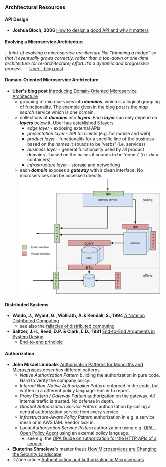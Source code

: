 ### Architectural Resources

#### API Design

* **Joshua Bloch, 2006** [How to design a good API and why it matters](./how-to-design-a-good-api.pdf)

#### Evolving a Microservice Architecture

*.. think of evolving a microservice architecture like “trimming a hedge” so that it eventually grows correctly, rather than a top-down or one-time architecture (or re-architecture) effort. It’s a dynamic and progressive process.* -- [Uber - blog post](https://www.uber.com/en-NL/blog/microservice-architecture/)

#### Domain-Oriented Microservice Architecture

* **Uber's blog post** [Introducing Domain-Oriented Microservice Architecture](https://www.uber.com/en-NL/blog/microservice-architecture/)
  * grouping of microservices into ***domains***, which is a logical grouping of functionality. The example given in the blog post is the *map search* service which is one domain.
  * collections of ***domains*** into ***layers***. Each ***layer*** can only depend on ***layers*** below it. Uber has established 5 layers
    * *edge layer* - exposing external APIs
    * *presentation layer* - API for clients (e.g. for mobile and web)
    * *product layer*  - functionality for a specific line of the business - based on the names it sounds to be 'verbs' (i.e. services)
    * *business layer* - general functionality used by all product domains - based on the names it sounds to be 'nouns' (i.e. data containers)
    * *infrastructure layer* - storage and networking
  * each ***domain*** exposes a ***gateway*** with a clean interface. No microservices can be accessed directly.
  [![Domain Gateway](domain-oriented-gateways.png "Domain Gateway")](domain-oriented-gateways.png)

#### Distributed Systems

* **Waldo, J., Wyant, G., Wollrath, A. & Kendall, S., 1994** [A Note on Distributed Computing](https://scholar.harvard.edu/files/waldo/files/waldo-94.pdf)
  * see also the [fallacies of distributed computing](https://en.wikipedia.org/wiki/Fallacies_of_distributed_computing)
* **Saltzer, J.H., Reed, D.P. & Clark, D.D., 1981** [End-to-End Arguments in System Design](https://web.mit.edu/Saltzer/www/publications/endtoend/endtoend.pdf)
  * [End-to-end principle](https://en.wikipedia.org/wiki/End-to-end_principle)

#### Authorization

* **John Mikael Lindbakk** [Authorisation Patterns for Monoliths and Microservices](https://lindbakk.com/blog/authorisation-patterns-for-monoliths-and-microservices) describes different patterns
  * *Native Authorization Pattern* building the authorization in pure code. Hard to verify the company policy.
  * *Internal Non-Native Authorization Pattern* enforced in the code, but written in a different policy language. Easier to report.
  * *Proxy Pattern / Gateway Pattern* authorization on the gateway. All internal traffic is trusted. No defense in depth.
  * *Gloabal Authorization Service Pattern* authorization by calling a central authorization service from every service.
  * *Infrastructure-Aware Policy Pattern* authorization in e.g. a service mesh or in AWS IAM. Vendor lock in.
  * *Local Authorization Service Pattern* authorization using e.g. [OPA - Open Policy Agent](https://www.openpolicyagent.org/) using an external policy language.
    * see e.g. the [OPA Guide on authorization for the HTTP APIs of a service](https://www.openpolicyagent.org/docs/latest/http-api-authorization/)
* **Ekaterina Shmeleva**'s master thesis [How Microservices are Changing the
Security Landscape](https://aaltodoc.aalto.fi/server/api/core/bitstreams/a0bc2320-95e1-49e4-a55e-374243839efc/content)
* DZone article [Authentication and Authorization in Microservices](https://dzone.com/articles/authentication-and-authorization-in-microservices)
